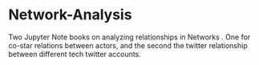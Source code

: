 # Network-Analysis
Two Jupyter Note books on analyzing relationships in Networks . One for co-star relations between actors, and the second the twitter relationship between different tech twitter accounts.
